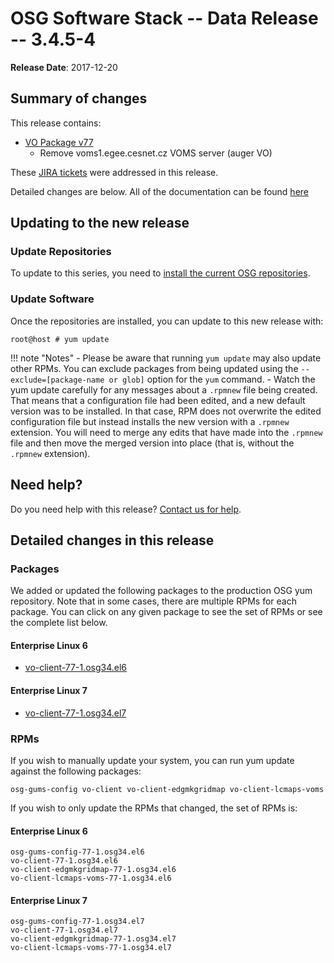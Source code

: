 OSG Software Stack -- Data Release -- 3.4.5-4
==============================================

**Release Date**: 2017-12-20

Summary of changes
------------------

This release contains:

-   [VO Package v77](https://github.com/opensciencegrid/osg-vo-config/releases/tag/release-77)
    -   Remove voms1.egee.cesnet.cz VOMS server (auger VO)

These [JIRA tickets](https://jira.opensciencegrid.org/issues/?jql=project%20%3D%20SOFTWARE%20AND%20fixVersion%20%3D%203.4.5-4%20ORDER%20BY%20priority%20DESC%2C%20key%20DESC) were addressed in this release.

Detailed changes are below. All of the documentation can be found [here](../../index.md)

Updating to the new release
---------------------------

### Update Repositories

To update to this series, you need to [install the current OSG repositories](../../common/yum.md#install-osg-repositories).

### Update Software

Once the repositories are installed, you can update to this new release with:

``` console
root@host # yum update
```

!!! note "Notes"
    -   Please be aware that running `yum update` may also update other RPMs. You can exclude packages from being updated using the `--exclude=[package-name or glob]` option for the `yum` command.
    -   Watch the yum update carefully for any messages about a `.rpmnew` file being created. That means that a configuration file had been edited, and a new default version was to be installed. In that case, RPM does not overwrite the edited configuration file but instead installs the new version with a `.rpmnew` extension. You will need to merge any edits that have made into the `.rpmnew` file and then move the merged version into place (that is, without the `.rpmnew` extension).

Need help?
----------

Do you need help with this release? [Contact us for help](../../common/help.md).

Detailed changes in this release
--------------------------------

### Packages

We added or updated the following packages to the production OSG yum repository. Note that in some cases, there are multiple RPMs for each package. You can click on any given package to see the set of RPMs or see the complete list below.

#### Enterprise Linux 6

-   [vo-client-77-1.osg34.el6](https://koji.chtc.wisc.edu/koji/search?match=glob&type=build&terms=vo-client-77-1.osg34.el6)

#### Enterprise Linux 7

-   [vo-client-77-1.osg34.el7](https://koji.chtc.wisc.edu/koji/search?match=glob&type=build&terms=vo-client-77-1.osg34.el7)

### RPMs

If you wish to manually update your system, you can run yum update against the following packages:

    osg-gums-config vo-client vo-client-edgmkgridmap vo-client-lcmaps-voms

If you wish to only update the RPMs that changed, the set of RPMs is:

#### Enterprise Linux 6

``` file
osg-gums-config-77-1.osg34.el6
vo-client-77-1.osg34.el6
vo-client-edgmkgridmap-77-1.osg34.el6
vo-client-lcmaps-voms-77-1.osg34.el6
```

#### Enterprise Linux 7

``` file
osg-gums-config-77-1.osg34.el7
vo-client-77-1.osg34.el7
vo-client-edgmkgridmap-77-1.osg34.el7
vo-client-lcmaps-voms-77-1.osg34.el7
```

